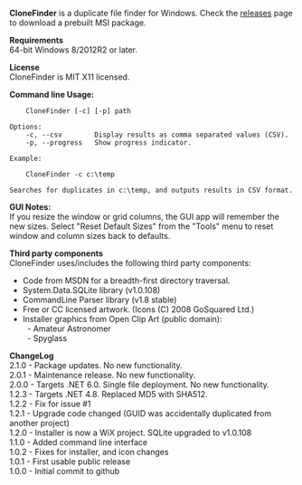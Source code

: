 **CloneFinder** is a duplicate file finder for Windows. Check the [releases](https://github.com/stchan/CloneFinder/releases) page to download a prebuilt MSI package.

**Requirements**<br/>
64-bit Windows 8/2012R2 or later.

**License**<br/>
CloneFinder is MIT X11 licensed.

**Command line Usage:**

		CloneFinder [-c] [-p] path

	Options:
		-c, --csv        Display results as comma separated values (CSV).
		-p, --progress   Show progress indicator.

	Example:

		CloneFinder -c c:\temp

	Searches for duplicates in c:\temp, and outputs results in CSV format.

**GUI Notes:**<br/>
If you resize the window or grid columns, the GUI app will remember the new sizes.
Select "Reset Default Sizes" from the "Tools" menu to reset window and column sizes back to defaults.

**Third party components**<br/>
CloneFinder uses/includes the following third party components:
- Code from MSDN for a breadth-first directory traversal.
- System.Data.SQLite library (v1.0.108)
- CommandLine Parser library (v1.8 stable) 
- Free or CC licensed artwork. (Icons (C) 2008 GoSquared Ltd.)
- Installer graphics from Open Clip Art (public domain):<br/>
&nbsp; - Amateur Astronomer<br/>
&nbsp; - Spyglass<br/>


**ChangeLog**<br/>
2.1.0 - Package updates. No new functionality.<br/>
2.0.1 - Maintenance release. No new functionality.<br/>
2.0.0 - Targets .NET 6.0. Single file deployment. No new functionality.<br/>
1.2.3 - Targets .NET 4.8. Replaced MD5 with SHA512.<br/>
1.2.2 - Fix for issue #1<br/>
1.2.1 - Upgrade code changed (GUID was accidentally duplicated from another project)<br/>
1.2.0 - Installer is now a WiX project. SQLite upgraded to v1.0.108<br/>
1.1.0 - Added command line interface<br/>
1.0.2 - Fixes for installer, and icon changes<br/>
1.0.1 - First usable public release<br/>
1.0.0 - Initial commit to github<br/>
